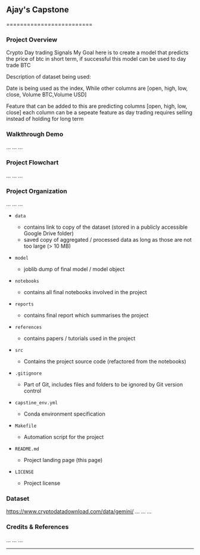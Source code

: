 ## Ajay's Capstone
=========================

### Project Overview  
Crypto Day trading Signals
My Goal here is to create a model that predicts the price of btc in short term, if successful this model can be used to day trade BTC 

Description of dataset being used:

Date is being used as the index,
While other columns are [open, high, low, close, Volume BTC,Volume USD]

Feature that can be added to this are predicting columns [open, high, low, close] each column can be a sepeate feature as day trading requires selling instead of holding for long term



### Walkthrough Demo

...
...
...

### Project Flowchart

...
...
...

### Project Organization

...
...
...

* `data` 
    - contains link to copy of the dataset (stored in a publicly accessible Google Drive folder)
    - saved copy of aggregated / processed data as long as those are not too large (> 10 MB)

* `model`
    - joblib dump of final model / model object

* `notebooks`
    - contains all final notebooks involved in the project

* `reports`
    - contains final report which summarises the project

* `references`
    - contains papers / tutorials used in the project

* `src`
    - Contains the project source code (refactored from the notebooks)

* `.gitignore`
    - Part of Git, includes files and folders to be ignored by Git version control

* `capstine_env.yml`
    - Conda environment specification

* `Makefile`
    - Automation script for the project

* `README.md`
    - Project landing page (this page)

* `LICENSE`
    - Project license

### Dataset
https://www.cryptodatadownload.com/data/gemini/
...
...
...

### Credits & References

...
...
...

--------